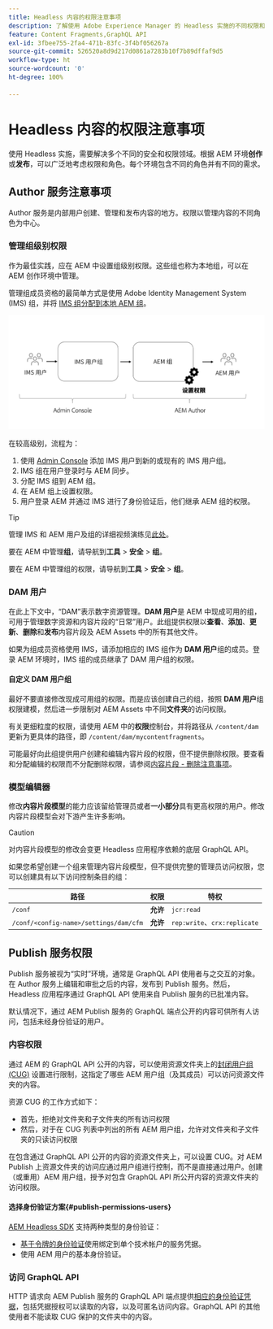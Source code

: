 ```yaml
---
title: Headless 内容的权限注意事项
description: 了解使用 Adobe Experience Manager 的 Headless 实施的不同权限和 ACL 注意事项。了解创作环境和发布环境所需的不同角色和潜在权限级别。
feature: Content Fragments,GraphQL API
exl-id: 3fbee755-2fa4-471b-83fc-3f4bf056267a
source-git-commit: 526520a8d9d217d0861a7283b10f7b89dffaf9d5
workflow-type: ht
source-wordcount: '0'
ht-degree: 100%

---
```


# Headless 内容的权限注意事项

使用 Headless 实施，需要解决多个不同的安全和权限领域。根据 AEM 环境&#x200B;**创作**&#x200B;或&#x200B;**发布**，可以广泛地考虑权限和角色。每个环境包含不同的角色并有不同的需求。

## Author 服务注意事项

Author 服务是内部用户创建、管理和发布内容的地方。权限以管理内容的不同角色为中心。

### 管理组级别权限

作为最佳实践，应在 AEM 中设置组级别权限。这些组也称为本地组，可以在 AEM 创作环境中管理。

管理组成员资格的最简单方式是使用 Adobe Identity Management System (IMS) 组，并将 [IMS 组分配到本地 AEM 组](https://experienceleague.adobe.com/docs/experience-manager-cloud-service/content/security/ims-support.html?lang=zh-Hans#managing-permissions-in-aem)。

![Admin console 权限流](assets/admin-console-aem-group-permissions.png)

在较高级别，流程为：

1. 使用 [Admin Console](https://adminconsole.adobe.com/) 添加 IMS 用户到新的或现有的 IMS 用户组。
1. IMS 组在用户登录时与 AEM 同步。
1. 分配 IMS 组到 AEM 组。
1. 在 AEM 组上设置权限。
1. 用户登录 AEM 并通过 IMS 进行了身份验证后，他们继承 AEM 组的权限。

>[!TIP]
>
> 管理 IMS 和 AEM 用户及组的详细视频演练见[此处](https://experienceleague.adobe.com/docs/experience-manager-learn/cloud-service/accessing/overview.html?lang=zh-Hans)。

要在 AEM 中管理&#x200B;**组**，请导航到&#x200B;**工具** > **安全** > **组**。

要在 AEM 中管理组的权限，请导航到&#x200B;**工具** > **安全** > **组**。

### DAM 用户

在此上下文中，“DAM”表示数字资源管理。**DAM 用户**&#x200B;是 AEM 中现成可用的组，可用于管理数字资源和内容片段的“日常”用户。此组提供权限以&#x200B;**查看**、**添加**、**更新**、**删除**&#x200B;和&#x200B;**发布**&#x200B;内容片段及 AEM Assets 中的所有其他文件。

如果为组成员资格使用 IMS，请添加相应的 IMS 组作为 **DAM 用户**&#x200B;组的成员。登录 AEM 环境时，IMS 组的成员继承了 DAM 用户组的权限。

#### 自定义 DAM 用户组

最好不要直接修改现成可用组的权限。而是应该创建自己的组，按照 **DAM 用户**&#x200B;组权限建模，然后进一步限制对 AEM Assets 中不同&#x200B;**文件夹**&#x200B;的访问权限。

有关更细粒度的权限，请使用 AEM 中的&#x200B;**权限**&#x200B;控制台，并将路径从 `/content/dam` 更新为更具体的路径，即 `/content/dam/mycontentfragments`。

可能最好向此组提供用户创建和编辑内容片段的权限，但不提供删除权限。要查看和分配编辑的权限而不分配删除权限，请参阅[内容片段 - 删除注意事项](/help/sites-cloud/administering/content-fragments/delete-considerations.md)。

### 模型编辑器

修改&#x200B;**内容片段模型**&#x200B;的能力应该留给管理员或者&#x200B;**一小部分**&#x200B;具有更高权限的用户。修改内容片段模型会对下游产生许多影响。

>[!CAUTION]
>
>对内容片段模型的修改会变更 Headless 应用程序依赖的底层 GraphQL API。

如果您希望创建一个组来管理内容片段模型，但不提供完整的管理员访问权限，您可以创建具有以下访问控制条目的组：

| 路径 | 权限 | 特权 |
|-----| -------------| ---------|
| `/conf` | **允许** | `jcr:read` |
| `/conf/<config-name>/settings/dam/cfm` | **允许** | `rep:write`、`crx:replicate` |

## Publish 服务权限

Publish 服务被视为“实时”环境，通常是 GraphQL API 使用者与之交互的对象。在 Author 服务上编辑和审批之后的内容，发布到 Publish 服务。然后，Headless 应用程序通过 GraphQL API 使用来自 Publish 服务的已批准内容。

默认情况下，通过 AEM Publish 服务的 GraphQL 端点公开的内容可供所有人访问，包括未经身份验证的用户。

### 内容权限

通过 AEM 的 GraphQL API 公开的内容，可以使用资源文件夹上的[封闭用户组 (CUG)](https://experienceleague.adobe.com/docs/experience-manager-learn/assets/advanced/closed-user-groups.html?lang=zh-Hans) 设置进行限制，这指定了哪些 AEM 用户组（及其成员）可以访问资源文件夹的内容。

资源 CUG 的工作方式如下：

* 首先，拒绝对文件夹和子文件夹的所有访问权限
* 然后，对于在 CUG 列表中列出的所有 AEM 用户组，允许对文件夹和子文件夹的只读访问权限

在包含通过 GraphQL API 公开的内容的资源文件夹上，可以设置 CUG。对 AEM Publish 上资源文件夹的访问应通过用户组进行控制，而不是直接通过用户。创建（或重用）AEM 用户组，授予对包含 GraphQL API 所公开内容的资源文件夹的访问权限。

#### 选择身份验证方案{#publish-permissions-users}

[AEM Headless SDK](https://github.com/adobe/aem-headless-client-js#create-aemheadless-client) 支持两种类型的身份验证：

* [基于令牌的身份验证](/help/implementing/developing/introduction/generating-access-tokens-for-server-side-apis.md)使用绑定到单个技术帐户的服务凭据。
* 使用 AEM 用户的基本身份验证。

### 访问 GraphQL API

HTTP 请求向 AEM Publish 服务的 GraphQL API 端点提供[相应的身份验证凭据](https://github.com/adobe/aem-headless-client-js#create-aemheadless-client)，包括凭据授权可以读取的内容，以及可匿名访问内容。GraphQL API 的其他使用者不能读取 CUG 保护的文件夹中的内容。
